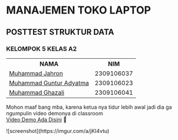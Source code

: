 <h1>MANAJEMEN TOKO LAPTOP</h1>
<h2>POSTTEST STRUKTUR DATA</h2>
<h3>KELOMPOK 5 KELAS A2</h3>

<table>
  <th>NAMA</th>
  <th>NIM</th>
  <tr>
    <td><a href = "https://github.com/jeeissuperrr">Muhammad Jahron</a></td>
    <td>2309106037</td>
  </tr>
  <tr>
    <td><a href = "https://github.com/galaxionzero">Muhammad Guntur Adyatma</a></td>
    <td>2309106023</td>
  </tr>
  <tr>
    <td><a href = "https://github.com/ELghazX">Muhammad Ghazali</a></td>
    <td>2309106041</td>
  </tr>


</table>
  <p>
    Mohon maaf bang mba, karena ketua nya tidur lebih awal jadi dia ga ngumpulin video demonya di classroom<br>
    <a href = "https://drive.google.com/file/d/1bXlrrn0ejp67KFp6Ntt2a3QjgWe9NriK/view?usp=sharing">Video Demo Ada Disini</a>
    🙏 

  </p>
  ![screenshot](https://imgur.com/a/jKI4vtu)
